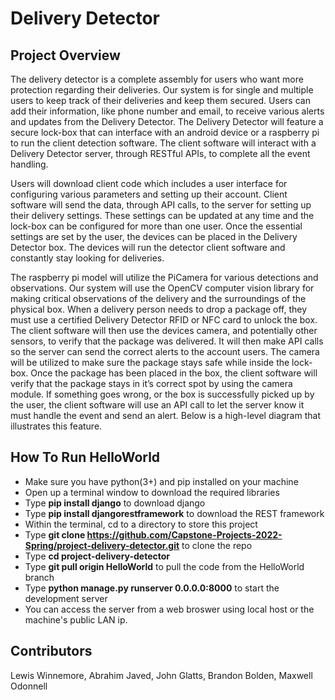 # Delivery Detector 

## Project Overview
The delivery detector is a complete assembly for users who want more protection regarding their deliveries. Our system is for single and multiple users to keep track of their deliveries and keep them secured. Users can add their information, like phone number and email, to receive various alerts and updates from the Delivery Detector. The Delivery Detector will feature a secure lock-box that can interface with an android device or a raspberry pi to run the client detection software. The client software will interact with a Delivery Detector server, through RESTful APIs, to complete all the event handling. 

Users will download client code which includes a user interface for configuring various parameters and setting up their account. Client software will send the data, through API calls, to the server for setting up their delivery settings. These settings can be updated at any time and the lock-box can be configured for more than one user. Once the essential settings are set by the user, the devices can be placed in the Delivery Detector box. The devices will run the detector client software and constantly stay looking for deliveries. 

The raspberry pi model will utilize the PiCamera for various detections and observations. Our system will use the OpenCV computer vision library for making critical observations of the delivery and the surroundings of the physical box. When a delivery person needs to drop a package off, they must use a certified Delivery Detector RFID or NFC card to unlock the box. The client software will then use the devices camera, and potentially other sensors, to verify that the package was delivered. It will then make API calls so the server can send the correct alerts to the account users. The camera will be utilized to make sure the package stays safe while inside the lock-box. Once the package has been placed in the box, the client software will verify that the package stays in it’s correct spot by using the camera module. If something goes wrong, or the box is successfully picked up by the user, the client software will use an API call to let the server know it must handle the event and send an alert. Below is a high-level diagram that illustrates this feature. 

## How To Run HelloWorld
- Make sure you have python(3+) and pip installed on your machine
- Open up a terminal window to download the required libraries
- Type **pip install django** to download django
- Type **pip install djangorestframework** to download the REST framework
- Within the terminal, cd to a directory to store this project
- Type **git clone https://github.com/Capstone-Projects-2022-Spring/project-delivery-detector.git** to clone the repo
- Type **cd project-delivery-detector** 
- Type **git pull origin HelloWorld** to pull the code from the HelloWorld branch
- Type **python manage.py runserver 0.0.0.0:8000** to start the development server
- You can access the server from a web broswer using local host or the machine's public LAN ip. 

## Contributors
Lewis Winnemore, Abrahim Javed, John Glatts, Brandon Bolden, Maxwell Odonnell 
